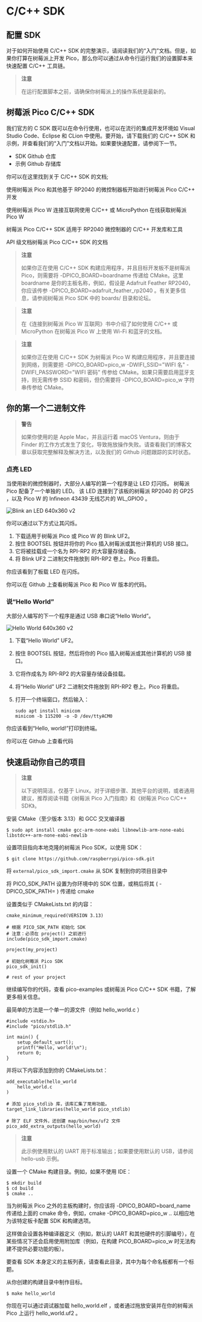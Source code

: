 # C/C++ SDK

## 配置 SDK 

对于如何开始使用 C/C++ SDK 的完整演示，请阅读我们的“入门”文档。但是，如果你打算在树莓派上开发 Pico，那么你可以通过从命令行运行我们的设置脚本来快速配置 C/C++ 工具链。

>**注意**
>
>在运行配置脚本之前，请确保你树莓派上的操作系统是最新的。

## 树莓派 Pico C/C++ SDK

我们官方的 C SDK 既可以在命令行使用，也可以在流行的集成开发环境如 Visual Studio Code、Eclipse 和 CLion 中使用。要开始，请下载我们的 C/C++ SDK 和示例，并查看我们的“入门”文档以开始。如果要快速配置，请参阅下一节。

* SDK Github 仓库
* 示例 Github 存储库

你可以在这里找到关于 C/C++ SDK 的文档;

使用树莓派 Pico 和其他基于 RP2040 的微控制器板开始进行树莓派 Pico C/C++ 开发

使用树莓派 Pico W 连接互联网使用 C/C++ 或 MicroPython 在线获取树莓派 Pico W

树莓派 Pico C/C++ SDK 适用于 RP2040 微控制器的 C/C++ 开发库和工具

API 级文档树莓派 Pico C/C++ SDK 的文档

>**注意**
>
>如果你正在使用 C/C++ SDK 构建应用程序，并且目标开发板不是树莓派 Pico，则需要将 -DPICO_BOARD=boardname 传递给 CMake。这里 boardname 是你的主板名称，例如，假设是 Adafruit Feather RP2040，你应该传参 -DPICO_BOARD=adafruit_feather_rp2040 。有关更多信息，请参阅树莓派 Pico SDK 中的 boards/ 目录和论坛。 

>**注意**
>
>在《连接到树莓派 Pico W 互联网》书中介绍了如何使用 C/C++ 或 MicroPython 在树莓派 Pico W 上使用 Wi-Fi 和蓝牙的文档。 

>**注意**
>
>如果你正在使用 C/C++ SDK 为树莓派 Pico W 构建应用程序，并且要连接到网络，则需要把 -DPICO_BOARD=pico_w -DWIFI_SSID="WIFI 名" -DWIFI_PASSWORD="WIFI 密码" 传参给 CMake。如果只需要启用蓝牙支持，则无需传参 SSID 和密码，但仍需要将 -DPICO_BOARD=pico_w 字符串传参给 CMake。

## 你的第一个二进制文件

>**警告**
>
>如果你使用的是 Apple Mac，并且运行着 macOS Ventura，则由于 Finder 的工作方式发生了变化，导致拖放操作失败。请查看我们的博客文章以获取完整解释及解决方法，以及我们的 Github 问题跟踪的实时状态。 

### 点亮 LED

当使用新的微控制器时，大部分人编写的第一个程序是让 LED 灯闪烁。 树莓派 Pico 配备了一个单独的 LED。 该 LED 连接到了该板的树莓派 RP2040 的 GP25 ，以及 Pico W 的 Infineon 43439 无线芯片的 WL_GPIO0 。

![Blink an LED 640x360 v2](https://www.raspberrypi.com/documentation/microcontrollers/images/Blink-an-LED-640x360-v2.gif)

你可以通过以下方式让其闪烁。

1. 下载适用于树莓派 Pico 或 Pico W 的 Blink UF2。
2. 按住 BOOTSEL 按钮并将你的 Pico 插入树莓派或其他计算机的 USB 接口。
3. 它将被挂载成一个名为 RPI-RP2 的大容量存储设备。
4. 将 Blink UF2 二进制文件拖放到 RPI-RP2 卷上。Pico 将重启。

你应该看到了板载 LED 在闪烁。

你可以在 Github 上查看树莓派 Pico 和 Pico W 版本的代码。

### 说“Hello World”

大部分人编写的下一个程序是通过 USB 串口说“Hello World”。

![Hello World 640x360 v2](https://www.raspberrypi.com/documentation/microcontrollers/images/Hello-World-640x360-v2.gif)

1. 下载“Hello World” UF2。
2. 按住 BOOTSEL 按钮，然后将你的 Pico 插入树莓派或其他计算机的 USB 接口。
3. 它将作成名为 RPI-RP2 的大容量存储设备挂载。
4. 将“Hello World” UF2 二进制文件拖放到 RPI-RP2 卷上。Pico 将重启。
5. 打开一个终端窗口，然后输入：

    ```
    sudo apt install minicom
    minicom -b 115200 -o -D /dev/ttyACM0
    ```

你应该看到“Hello, world!”打印到终端。

你可以在 Github 上查看代码

## 快速启动你自己的项目

>**注意**
>
>以下说明简洁，仅基于 Linux。对于详细步骤、其他平台的说明，或者通用建议，推荐阅读书籍《树莓派 Pico 入门指南》和《树莓派 Pico C/C++ SDK》。 

安装 CMake（至少版本 3.13）和 GCC 交叉编译器

```
$ sudo apt install cmake gcc-arm-none-eabi libnewlib-arm-none-eabi libstdc++-arm-none-eabi-newlib
```

设置项目指向本地克隆的树莓派 Pico SDK，以使用 SDK：

```
$ git clone https://github.com/raspberrypi/pico-sdk.git
```

将 `external/pico_sdk_import.cmake` 从 SDK 复制到你的项目目录中

将 PICO_SDK_PATH 设置为你环境中的 SDK 位置，或稍后将其 ( -DPICO_SDK_PATH= ) 传递给 cmake

 设置类似于 CMakeLists.txt 的内容：

```
cmake_minimum_required(VERSION 3.13)

# 根据 PICO_SDK_PATH 初始化 SDK
# 注意：必须在 project() 之前进行
include(pico_sdk_import.cmake)

project(my_project)

# 初始化树莓派 Pico SDK
pico_sdk_init()

# rest of your project
```

继续编写你的代码，查看 pico-examples 或树莓派 Pico C/C++ SDK 书籍，了解更多相关信息。

最简单的方法是一个单一的源文件（例如 hello_world.c ）

```
#include <stdio.h>
#include "pico/stdlib.h"

int main() {
    setup_default_uart();
    printf("Hello, world!\n");
    return 0;
}
```

并将以下内容添加到你的 CMakeLists.txt：

```
add_executable(hello_world
    hello_world.c
)

# 添加 pico_stdlib 库，该库汇集了常用功能。
target_link_libraries(hello_world pico_stdlib)

# 除了 ELF 文件外，还创建 map/bin/hex/uf2 文件
pico_add_extra_outputs(hello_world)
```

>**注意**
>
>此示例使用默认的 UART 用于标准输出；如果要使用默认的 USB，请参阅 hello-usb 示例。


设置一个 CMake 构建目录。例如，如果不使用 IDE：

```
$ mkdir build
$ cd build
$ cmake ..
```

当为树莓派 Pico 之外的主板构建时，你应该将 -DPICO_BOARD=board_name 传递给上面的 cmake 命令，例如，cmake -DPICO_BOARD=pico_w .. 以相应地为该特定板卡配置 SDK 和构建选项。

这样做会设置各种编译器定义（例如，默认的 UART 和其他硬件的引脚编号），在某些情况下还会启用使用附加库（例如，在构建 PICO_BOARD=pico_w 时无法构建不提供必要功能的板）。

要查看 SDK 本身定义的主板列表，请查看此目录，其中为每个命名板都有一个标题。

从你创建的构建目录中制作目标。

```
$ make hello_world
```

你现在可以通过调试器加载 hello_world.elf ，或者通过拖放安装并在你的树莓派 Pico 上运行 hello_world.uf2 。
